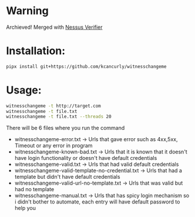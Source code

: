 # Warning
Archieved! Merged with [Nessus Verifier](https://github.com/KcanCurly/nessus-verifier)

# Installation:
```bash
pipx install git+https://github.com/kcancurly/witnesschangeme
```

# Usage:

```bash
witnesschangeme -t http://target.com
witnesschangeme -t file.txt
witnesschangeme -t file.txt --threads 20
```

There will be 6 files where you run the command
 - witnesschangeme-error.txt -> Urls that gave error such as 4xx,5xx, Timeout or any error in program
 - witnesschangeme-known-bad.txt -> Urls that it is known that it doesn't have login functionality or doesn't have default credentials
 - witnesschangeme-valid.txt -> Urls that had valid default credentials
 - witnesschangeme-valid-template-no-credential.txt -> Urls that had a template but didn't have default credentials
 - witnesschangeme-valid-url-no-template.txt -> Urls that was valid but had no template
 - witnesschangeme-manual.txt -> Urls that has spicy login mechanism so i didn't bother to automate, each entry will have default password to help you